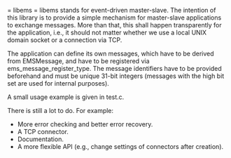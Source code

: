 = libems =
libems stands for event-driven master-slave. The intention of this library is
to provide a simple mechanism for master-slave applications to exchange messages.
More than that, this shall happen transparently for the application, i.e.,
it should not matter whether we use a local UNIX domain socket or a connection
via TCP.

The application can define its own messages, which have to be derived from
EMSMessage, and have to be registered via ems_message_register_type. The message
identifiers have to be provided beforehand and must be unique 31-bit integers
(messages with the high bit set are used for internal purposes).

A small usage example is given in test.c.

There is still a lot to do. For example:
 * More error checking and better error recovery.
 * A TCP connector.
 * Documentation.
 * A more flexible API (e.g., change settings of connectors after creation).

